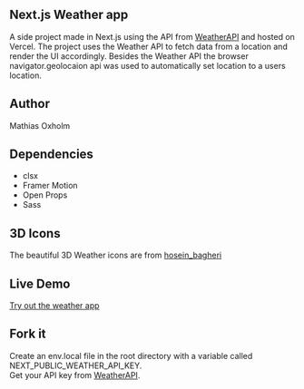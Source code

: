 ## Next.js Weather app

A side project made in Next.js using the API from [WeatherAPI](https://www.weatherapi.com/) and hosted on Vercel.
The project uses the Weather API to fetch data from a location and render the UI accordingly. Besides the Weather API the browser navigator.geolocaion api was used to automatically set location to a users location. 

## Author

Mathias Oxholm

## Dependencies

- clsx
- Framer Motion
- Open Props
- Sass

## 3D Icons

The beautiful 3D Weather icons are from [hosein_bagheri](https://ui8.net/hosein_bagheri/products/3d-weather-icons40)

## Live Demo

[Try out the weather app](https://weather.oxholm.dev/)

## Fork it

Create an env.local file in the root directory with a variable called NEXT_PUBLIC_WEATHER_API_KEY.  <br> 
Get your API key from [WeatherAPI](https://www.weatherapi.com/).
